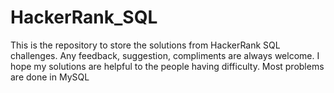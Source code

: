 # HackerRank_SQL
This is the repository to store the solutions from HackerRank SQL challenges.
Any feedback, suggestion, compliments are always welcome.
I hope my solutions are helpful to the people having difficulty.
Most problems are done in MySQL

